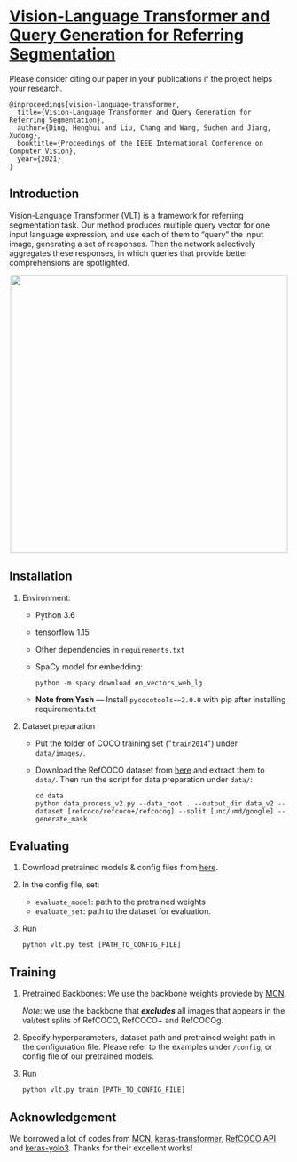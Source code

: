 # [Vision-Language Transformer and Query Generation for Referring Segmentation](https://arxiv.org/abs/2108.05565)

Please consider citing our paper in your publications if the project helps your research.
```
@inproceedings{vision-language-transformer,
  title={Vision-Language Transformer and Query Generation for Referring Segmentation},
  author={Ding, Henghui and Liu, Chang and Wang, Suchen and Jiang, Xudong},
  booktitle={Proceedings of the IEEE International Conference on Computer Vision},
  year={2021}
}
```

## Introduction

Vision-Language Transformer (VLT) is a framework for referring segmentation task. Our method produces multiple query vector for one input language expression, and use each of them to “query” the input image, generating a set of responses. Then the network selectively aggregates these responses, in which queries that provide better comprehensions are spotlighted.

<p align="center">
<img src="fig0.png" width="500px">
</p>

## Installation

1. Environment:

   - Python 3.6
   - tensorflow 1.15
   - Other dependencies in `requirements.txt`
   - SpaCy model for embedding: 
      
      ```python -m spacy download en_vectors_web_lg```
   - **Note from Yash** — Install `pycocotools==2.0.0` with pip after installing requirements.txt

2. Dataset preparation

   - Put the folder of COCO training set ("`train2014`") under `data/images/`.

   - Download the RefCOCO dataset from [here](https://github.com/lichengunc/refer) and extract them to `data/`. Then run the script for data preparation under `data/`:
   
      ```
      cd data
      python data_process_v2.py --data_root . --output_dir data_v2 --dataset [refcoco/refcoco+/refcocog] --split [unc/umd/google] --generate_mask
      ```

## Evaluating

1. Download pretrained models & config files from [here](https://entuedu-my.sharepoint.com/:f:/g/personal/liuc0058_e_ntu_edu_sg/EpE88e5DW1NEl6p7sKlMvrcBhBLeMTuHbtNKDiJCvhQBtQ?e=6thFDa).

2. In the config file, set: 

   - `evaluate_model`: path to the pretrained weights
   - `evaluate_set`: path to the dataset for evaluation.

3. Run
   ```
   python vlt.py test [PATH_TO_CONFIG_FILE]
   ```

## Training

1. Pretrained Backbones:
   We use the backbone weights proviede by [MCN](https://github.com/luogen1996/MCN/blob/master/data/README.md).

   *Note*: we use the backbone that ***excludes*** all images that appears in the val/test splits of RefCOCO, RefCOCO+ and RefCOCOg.

2. Specify hyperparameters, dataset path and pretrained weight path in the configuration file. Please refer to the examples under `/config`, or config file of our pretrained models.

3. Run
   ```
   python vlt.py train [PATH_TO_CONFIG_FILE]
   ```

## Acknowledgement

We borrowed a lot of codes from [MCN](https://github.com/luogen1996/MCN), [keras-transformer](https://github.com/CyberZHG/keras-transformer), [RefCOCO API](https://github.com/lichengunc/refer) and [keras-yolo3](https://github.com/qqwweee/keras-yolo3). Thanks for their excellent works!

